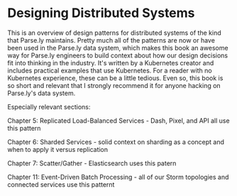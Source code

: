 Designing Distributed Systems
=============================

This is an overview of design patterns for distributed systems of the kind that Parse.ly maintains. Pretty much all of
the patterns are now or have been used in the Parse.ly data system, which makes this book an awesome way for Parse.ly
engineers to build context about how our design decisions fit into thinking in the industry. It's written by
a Kubernetes creator and includes practical examples that use Kubernetes. For a reader with no Kubernetes experience,
these can be a little tedious. Even so, this book is so short and relevant that I strongly recommend it for anyone
hacking on Parse.ly's data system.

Especially relevant sections:

Chapter 5: Replicated Load-Balanced Services - Dash, Pixel, and API all use this pattern

Chapter 6: Sharded Services - solid context on sharding as a concept and when to apply it versus replication

Chapter 7: Scatter/Gather - Elasticsearch uses this patern

Chapter 11: Event-Driven Batch Processing - all of our Storm topologies and connected services use this patternt
